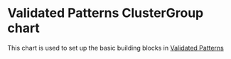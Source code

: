 # Validated Patterns ClusterGroup chart

This chart is used to set up the basic building blocks in [Validated Patterns](https://validatedpatterns.io)
